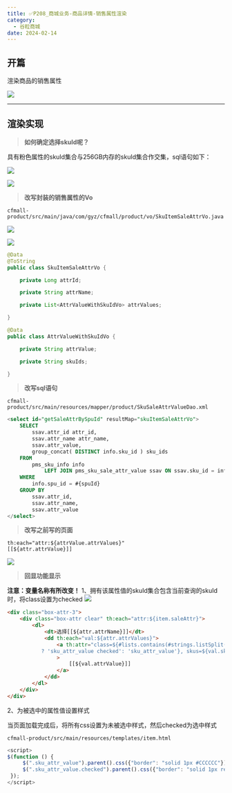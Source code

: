 ```yaml
---
title: ✅P208_商城业务-商品详情-销售属性渲染
category:
  - 谷粒商城
date: 2024-02-14
---
```


<!-- more -->

## 开篇

渲染商品的销售属性

![](https://cfmall-hello.oss-cn-beijing.aliyuncs.com/images/202304/202304031817163.png#id=KFV2B&originHeight=846&originWidth=1268&originalType=binary&ratio=1&rotation=0&showTitle=false&status=done&style=none&title=#id=cVSkj&originHeight=846&originWidth=1268&originalType=binary&ratio=1&rotation=0&showTitle=false&status=done&style=none&title=)

---

## 渲染实现

> **如何确定选择skuId呢？**


具有粉色属性的skuId集合与256GB内存的skuId集合作交集，sql语句如下：

![](https://cfmall-hello.oss-cn-beijing.aliyuncs.com/images/202304/202304031818529.png#id=XMAL8&originHeight=62&originWidth=688&originalType=binary&ratio=1&rotation=0&showTitle=false&status=done&style=none&title=#id=QlPy5&originHeight=62&originWidth=688&originalType=binary&ratio=1&rotation=0&showTitle=false&status=done&style=none&title=)

![](https://cfmall-hello.oss-cn-beijing.aliyuncs.com/images/202304/202304031819290.png#id=CVglq&originHeight=152&originWidth=469&originalType=binary&ratio=1&rotation=0&showTitle=false&status=done&style=none&title=#id=ijfFx&originHeight=152&originWidth=469&originalType=binary&ratio=1&rotation=0&showTitle=false&status=done&style=none&title=)

> **改写封装的销售属性的Vo**


`cfmall-product/src/main/java/com/gyz/cfmall/product/vo/SkuItemSaleAttrVo.java`

![](https://cfmall-hello.oss-cn-beijing.aliyuncs.com/images/202304/202304031821087.png#id=uJleH&originHeight=232&originWidth=389&originalType=binary&ratio=1&rotation=0&showTitle=false&status=done&style=none&title=#id=KcMoC&originHeight=232&originWidth=389&originalType=binary&ratio=1&rotation=0&showTitle=false&status=done&style=none&title=)

![](https://cfmall-hello.oss-cn-beijing.aliyuncs.com/images/202304/202304031820124.png#id=GjPvH&originHeight=323&originWidth=541&originalType=binary&ratio=1&rotation=0&showTitle=false&status=done&style=none&title=#id=OqsHv&originHeight=323&originWidth=541&originalType=binary&ratio=1&rotation=0&showTitle=false&status=done&style=none&title=)

```java
@Data
@ToString
public class SkuItemSaleAttrVo {

    private Long attrId;

    private String attrName;

    private List<AttrValueWithSkuIdVo> attrValues;

}
```

```java
@Data
public class AttrValueWithSkuIdVo {

    private String attrValue;

    private String skuIds;

}
```

> **改写sql语句**


`cfmall-product/src/main/resources/mapper/product/SkuSaleAttrValueDao.xml`

```sql
<select id="getSaleAttrBySpuId" resultMap="skuItemSaleAttrVo">
    SELECT
        ssav.attr_id attr_id,
        ssav.attr_name attr_name,
        ssav.attr_value,
        group_concat( DISTINCT info.sku_id ) sku_ids
    FROM
        pms_sku_info info
            LEFT JOIN pms_sku_sale_attr_value ssav ON ssav.sku_id = info.sku_id
    WHERE
        info.spu_id = #{spuId}
    GROUP BY
        ssav.attr_id,
        ssav.attr_name,
        ssav.attr_value
</select>
```

> **改写之前写的页面**


```
th:each="attr:${attrValue.attrValues}"
[[${attr.attrValue}]]
```

![](https://cfmall-hello.oss-cn-beijing.aliyuncs.com/img/202312/46421825284e2b22300230d5232fd175.png#id=Jziqr&originHeight=324&originWidth=779&originalType=binary&ratio=1&rotation=0&showTitle=false&status=done&style=none&title=)

> **回显功能显示**

**注意：变量名称有所改变！**
1、拥有该属性值的skuId集合包含当前查询的skuId时，将class设置为checked
![](https://cfmall-hello.oss-cn-beijing.aliyuncs.com/img/202312/330f29c3db18c0396c233d051a251356.png#id=qHkJT&originHeight=417&originWidth=1194&originalType=binary&ratio=1&rotation=0&showTitle=false&status=done&style=none&title=)

```html
<div class="box-attr-3">
	<div class="box-attr clear" th:each="attr:${item.saleAttr}">
		<dl>
			<dt>选择[[${attr.attrName}]]</dt>
			<dd th:each="val:${attr.attrValues}">
				<a th:attr="class=${#lists.contains(#strings.listSplit(val.skuIds,','),item.skuInfo.skuId.toString())
           ? 'sku_attr_value checked': 'sku_attr_value'}, skus=${val.skuIds} "
				>
					[[${val.attrValue}]]
				</a>
			</dd>
		</dl>
	</div>
</div>
```

2、为被选中的属性值设置样式

当页面加载完成后，将所有css设置为未被选中样式，然后checked为选中样式

`cfmall-product/src/main/resources/templates/item.html`

```javascript
<script>
$(function () {
     $(".sku_attr_value").parent().css({"border": "solid 1px #CCCCCC"});
     $(".sku_attr_value.checked").parent().css({"border": "solid 1px red"});
 });
</script>
```

